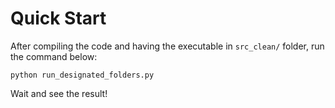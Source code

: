 # Quick Start
After compiling the code and having the executable in ```src_clean/``` folder, run the command below:
```
python run_designated_folders.py
```
Wait and see the result!
